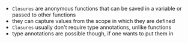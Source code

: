 -  `Closures` are anonymous functions that can be saved in a variable or passed to other functions
-  they can capture values from the scope in which they are defined
-  `Closures` usually don't require type annotations, unlike functions
-  type annotations are possible though, if one wants to put them in
